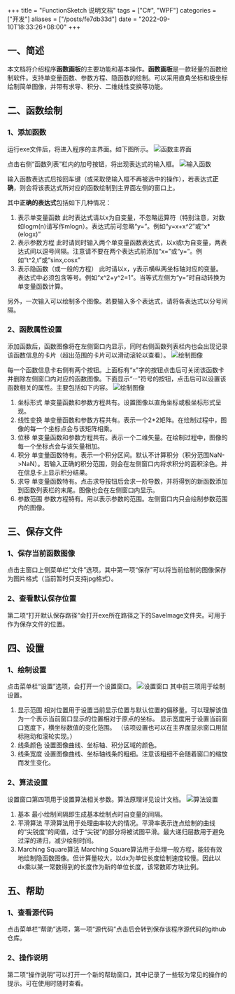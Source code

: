 +++
title = "FunctionSketch 说明文档"
tags = ["C#", "WPF"]
categories = ["开发"]
aliases = ["/posts/fe7db33d"]
date = "2022-09-10T18:33:26+08:00"
+++
## 一、简述
本文档将介绍程序**函数画板**的主要功能和基本操作。**函数画板**是一款轻量的函数绘制软件。支持单变量函数、参数方程、隐函数的绘制。可以采用直角坐标和极坐标绘制简单图像，并带有求导、积分、二维线性变换等功能。

## 二、函数绘制
### 1、添加函数
运行exe文件后，将进入程序的主界面。如下图所示。
![函数主界面](函数主界面.png)

点击右侧“函数列表”栏内的加号按钮，将出现表达式的输入框。
![输入函数](输入函数.png)

输入函数表达式后按回车键（或采取使输入框不再被选中的操作），若表达式**正确**，则会将该表达式所对应的函数绘制到主界面左侧的窗口上。

其中**正确的表达式**包括如下几种情况：
1. 表示单变量函数
   此时表达式请以x为自变量，不忽略运算符（特别注意，对数如logm(n)请写作mlogn）。表达式前可忽略“y=”。例如“y=x+x^2”或“x*(elogx)”
2. 表示参数方程
   此时请同时输入两个单变量函数表达式，以x或t为自变量，两表达式间以逗号间隔。注意请不要在两个表达式前添加“x=”或“y=”。例如“t^2,t”或“sinx,cosx”
3. 表示隐函数（或一般的方程）
   此时请以x，y表示横纵两坐标轴对应的变量。表达式中必须包含等号。例如“x^2+y^2=1”。当等式左侧为“y=”时自动转换为单变量函数计算。

另外，一次输入可以绘制多个图像。若要输入多个表达式，请将各表达式以分号间隔。

### 2、函数属性设置
添加函数后，函数图像将在左侧窗口内显示，同时右侧函数列表栏内也会出现记录该函数信息的卡片（超出范围的卡片可以滑动滚轮以查看）。
![绘制图像](绘制图像.png)

每一个函数信息卡右侧有两个按钮。上面标有“x"字的按钮点击后可关闭该函数卡并删除左侧窗口内对应的函数图像。下面显示“···”符号的按钮，点击后可以设置该函数相关的属性。主要包括如下内容。
![绘制图像](函数设置.png)
1. 坐标形式
   单变量函数和参数方程共有。设置图像以直角坐标或极坐标形式呈现。
2. 线性变换
   单变量函数和参数方程共有。表示一个2*2矩阵。在绘制过程中，图像的每一个坐标点会与该矩阵相乘。
3. 位移
   单变量函数和参数方程共有。表示一个二维矢量。在绘制过程中，图像的每一个坐标点会与该矢量相加。
4. 积分
   单变量函数特有。表示一个积分区间。默认不计算积分（积分范围NaN->NaN）。若输入正确的积分范围，则会在左侧窗口内将求积分的面积涂色。并在信息卡上显示积分结果。
5. 求导
   单变量函数特有。点击求导按钮后会求一阶导数，并将得到的新函数添加到函数列表栏的末尾。图像也会在左侧窗口内显示。
6. 参数范围
   参数方程特有。用以表示参数的范围。左侧窗口内只会绘制参数范围内的图像。

## 三、保存文件
### 1、保存当前函数图像
点击主窗口上侧菜单栏“文件”选项。其中第一项“保存”可以将当前绘制的图像保存为图片格式（当前暂时只支持jpg格式）。

### 2、查看默认保存位置
第二项“打开默认保存路径”会打开exe所在路径之下的SaveImage文件夹。可用于作为保存文件的位置。

## 四、设置
### 1、绘制设置
点击菜单栏“设置”选项，会打开一个设置窗口。
![设置窗口](设置窗口.png)
其中前三项用于绘制设置。
1. 显示范围
   相对位置用于设置当前显示位置与默认位置的偏移量。可以理解该值为一个表示当前窗口显示的位置相对于原点的坐标。
   显示宽度用于设置当前窗口宽度下，横坐标数值的变化范围。
   （该项设置也可以在主界面显示窗口用鼠标拖动和滚轮实现。）
2. 线条颜色
   设置图像曲线、坐标轴、积分区域的颜色。
3. 线条宽度
   设置图像曲线、坐标轴线条的粗细。注意该粗细不会随着窗口的缩放而发生变化。

### 2、算法设置
设置窗口第四项用于设置算法相关参数。算法原理详见设计文档。
![算法设置](算法设置.png)
1. 基本
   最小绘制间隔即生成基本绘制点时自变量的间隔。
2. 平滑算法
   平滑算法用于处理曲率较大的情况。平滑率表示连点绘制的曲线的“尖锐度”的阈值，过于“尖锐”的部分将被试图平滑。最大递归层数用于避免过深的递归，减少绘制时间。
3. Marching Square算法
   Marching Square算法用于处理一般方程，能较有效地绘制隐函数图像。但计算量较大，以dx为单位长度绘制速度较慢。因此以dx乘以某一常数得到的长度作为新的单位长度，该常数即方块比例。

## 五、帮助
### 1、查看源代码
点击菜单栏“帮助”选项，第一项“源代码”点击后会转到保存该程序源代码的github仓库。

### 2、操作说明
第二项“操作说明”可以打开一个新的帮助窗口，其中记录了一些较为常见的操作的提示。可在使用时随时查看。